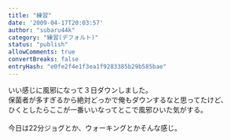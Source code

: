 ```yaml
---
title: "練習"
date: '2009-04-17T20:03:57'
author: "subaru44k"
category: "練習(デフォルト)"
status: "publish"
allowComments: true
convertBreaks: false
entryHash: "e0fe2f4e1f3ea1f9283385b29b585bae"
---
```

いい感じに風邪になって３日ダウンしました。<br>
保菌者が多すぎるから絶対どっかで俺もダウンするなと思ってたけど、<br>
ひくとしたらここが一番いいなってとこで風邪ひいた気がする。<br>
<br>
今日は22分ジョグとか、ウォーキングとかそんな感じ。
